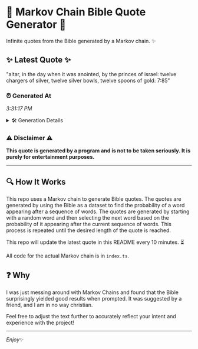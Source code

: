 # 📖 Markov Chain Bible Quote Generator 📖

Infinite quotes from the Bible generated by a Markov chain. ✨

## ✨ Latest Quote ✨
"altar, in the day when it was anointed, by the princes of israel: twelve chargers of silver, twelve silver bowls, twelve spoons of gold: 7:85"

### ⏰ Generated At
*3:31:17 PM*

<details>
    <summary>🛠️ Generation Details</summary>
    <p>
        <strong>🌱 Seed:</strong> altar,<br>
        <strong>🔄 Iterations:</strong> 24<br>
        <strong>📜 Context History:</strong><br>[ altar, ]: in<br>[ altar,, in ]: the<br>[ altar,, in, the ]: day<br>[ altar,, in, the, day ]: when<br>[ altar,, in, the, day, when ]: it<br>[ altar,, in, the, day, when, it ]: was<br>[ in, the, day, when, it, was ]: anointed,<br>[ the, day, when, it, was, anointed, ]: by<br>[ day, when, it, was, anointed,, by ]: the<br>[ when, it, was, anointed,, by, the ]: princes<br>[ it, was, anointed,, by, the, princes ]: of<br>[ was, anointed,, by, the, princes, of ]: israel:<br>[ anointed,, by, the, princes, of, israel: ]: twelve<br>[ by, the, princes, of, israel:, twelve ]: chargers<br>[ the, princes, of, israel:, twelve, chargers ]: of<br>[ princes, of, israel:, twelve, chargers, of ]: silver,<br>[ of, israel:, twelve, chargers, of, silver, ]: twelve<br>[ israel:, twelve, chargers, of, silver,, twelve ]: silver<br>[ twelve, chargers, of, silver,, twelve, silver ]: bowls,<br>[ chargers, of, silver,, twelve, silver, bowls, ]: twelve<br>[ of, silver,, twelve, silver, bowls,, twelve ]: spoons<br>[ silver,, twelve, silver, bowls,, twelve, spoons ]: of<br>[ twelve, silver, bowls,, twelve, spoons, of ]: gold:<br>[ silver, bowls,, twelve, spoons, of, gold: ]: 7:85<br>
    </p>
</details>

### ⚠️ Disclaimer ⚠️
**This quote is generated by a program and is not to be taken seriously. It is purely for entertainment purposes.**

---

## 🔍 How It Works

This repo uses a Markov chain to generate Bible quotes. The quotes are generated by using the Bible as a dataset to find the probability of a word appearing after a sequence of words. The quotes are generated by starting with a random word and then selecting the next word based on the probability of it appearing after the current sequence of words. This process is repeated until the desired length of the quote is reached.

This repo will update the latest quote in this README every 10 minutes. ⏳

All code for the actual Markov chain is in `index.ts`.

## ❓ Why

I was just messing around with Markov Chains and found that the Bible surprisingly yielded good results when prompted. 
It was suggested by a friend, and I am in no way christian.

Feel free to adjust the text further to accurately reflect your intent and experience with the project!

---

*Enjoy*✨

